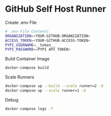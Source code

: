 # GitHub Self Host Runner

Create .env File
```bash
# .env File Contents
ORGANIZATION=<YOUR-GITHUB-ORGANIZATION>
ACCESS_TOKEN=<YOUR-GITHUB-ACCESS-TOKEN>
PYPI_USERNAME=__token__
PYPI_PASSWORD=<PYPI API TOKEN>
```

Build Container Image
```bash
docker-compose build
```

Scale Runners
```bash
docker-compose up --build --scale runner=2 -d
docker-compose up --scale runner=1 -d
```

Debug
```bash
docker-compose logs -f
```